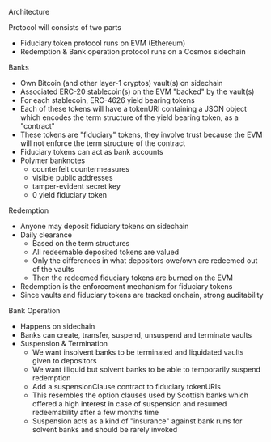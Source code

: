 Architecture

Protocol will consists of two parts
* Fiduciary token protocol runs on EVM (Ethereum)
* Redemption & Bank operation protocol runs on a Cosmos sidechain

Banks
* Own Bitcoin (and other layer-1 cryptos) vault(s) on sidechain
* Associated ERC-20 stablecoin(s) on the EVM "backed" by the vault(s)
* For each stablecoin, ERC-4626 yield bearing tokens
* Each of these tokens will have a tokenURI containing a JSON object which encodes the term structure of the yield bearing token, as a "contract"
* These tokens are "fiduciary" tokens, they involve trust because the EVM will not enforce the term structure of the contract
* Fiduciary tokens can act as bank accounts
* Polymer banknotes
  * counterfeit countermeasures
  * visible public addresses
  * tamper-evident secret key
  * 0 yield fiduciary token

Redemption
* Anyone may deposit fiduciary tokens on sidechain
* Daily clearance
  * Based on the term structures
  * All redeemable deposited tokens are valued
  * Only the differences in what depositors owe/own are redeemed out of the vaults
  * Then the redeemed fiduciary tokens are burned on the EVM
* Redemption is the enforcement mechanism for fiduciary tokens
* Since vaults and fiduciary tokens are tracked onchain, strong auditability

Bank Operation
* Happens on sidechain
* Banks can create, transfer, suspend, unsuspend and terminate vaults
* Suspension & Termination
  * We want insolvent banks to be terminated and liquidated vaults given to depositors
  * We want illiquid but solvent banks to be able to temporarily suspend redemption
  * Add a suspensionClause contract to fiduciary tokenURIs
  * This resembles the option clauses used by Scottish banks which offered a high interest in case of suspension and resumed redeemability after a few months time
  * Suspension acts as a kind of "insurance" against bank runs for solvent banks and should be rarely invoked
